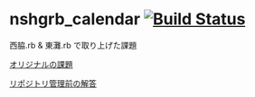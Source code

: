 nshgrb_calendar  [![Build Status](https://travis-ci.org/springaki/nshgrb_calendar.png)](https://travis-ci.org/springaki/nshgrb_calendar)
==============

西脇.rb & 東灘.rb で取り上げた課題

[オリジナルの課題](https://gist.github.com/JunichiIto/5427712)


[リポジトリ管理前の解答](https://gist.github.com/springaki/5432350)

